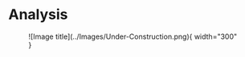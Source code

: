 # Analysis

<figure markdown="span">
  ![Image title](../Images/Under-Construction.png){ width="300" }
  <figcaption></figcaption>
</figure>
